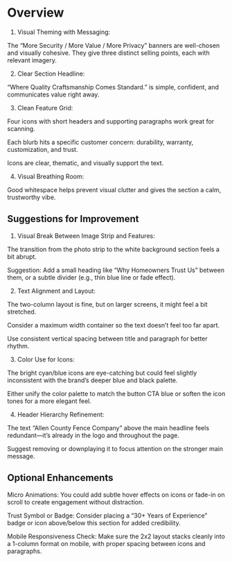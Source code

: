 # Overview

1. Visual Theming with Messaging:

The “More Security / More Value / More Privacy” banners are well-chosen and visually cohesive. They give three distinct selling points, each with relevant imagery.

2. Clear Section Headline:

“Where Quality Craftsmanship Comes Standard.” is simple, confident, and communicates value right away.

3. Clean Feature Grid:

Four icons with short headers and supporting paragraphs work great for scanning.

Each blurb hits a specific customer concern: durability, warranty, customization, and trust.

Icons are clear, thematic, and visually support the text.

4. Visual Breathing Room:

Good whitespace helps prevent visual clutter and gives the section a calm, trustworthy vibe.

## Suggestions for Improvement

1. Visual Break Between Image Strip and Features:

The transition from the photo strip to the white background section feels a bit abrupt.

Suggestion: Add a small heading like “Why Homeowners Trust Us” between them, or a subtle divider (e.g., thin blue line or fade effect).

2. Text Alignment and Layout:

The two-column layout is fine, but on larger screens, it might feel a bit stretched.

Consider a maximum width container so the text doesn’t feel too far apart.

Use consistent vertical spacing between title and paragraph for better rhythm.

3. Color Use for Icons:

The bright cyan/blue icons are eye-catching but could feel slightly inconsistent with the brand’s deeper blue and black palette.

Either unify the color palette to match the button CTA blue or soften the icon tones for a more elegant feel.

4. Header Hierarchy Refinement:

The text “Allen County Fence Company” above the main headline feels redundant—it’s already in the logo and throughout the page.

Suggest removing or downplaying it to focus attention on the stronger main message.

## Optional Enhancements

Micro Animations: You could add subtle hover effects on icons or fade-in on scroll to create engagement without distraction.

Trust Symbol or Badge: Consider placing a “30+ Years of Experience” badge or icon above/below this section for added credibility.

Mobile Responsiveness Check: Make sure the 2x2 layout stacks cleanly into a 1-column format on mobile, with proper spacing between icons and paragraphs.

